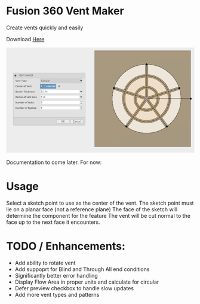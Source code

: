 # Fusion 360 Vent Maker
Create vents quickly and easily

Download [Here](https://github.com/tapnair/ventMaker/releases/download/V0.1/ventMaker.zip)

![ventMaker Cover](./resources/ventMaker_cover.png)


Documentation to come later. For now:



# Usage
Select a sketch point to use as the center of the vent.
The sketch point must lie on a planar face (not a reference plane)
The face of the sketch will determine the component for the feature
The vent will be cut normal to the face up to the next face it encounters.

# TODO / Enhancements:
- Add ability to rotate vent
- Add suppoprt for Blind and Through All end conditions
- Significantly better error handling
- Display Flow Area in proper units and calculate for circular
- Defer preview checkbox to handle slow updates
- Add more vent types and patterns
